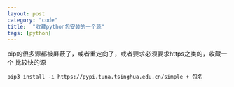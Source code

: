 ```yaml
---
layout: post
category: "code"
title:  "收藏python包安装的一个源"
tags: [python]
---
```


pip的很多源都被屏蔽了，或者重定向了，或者要求必须要求https之类的，收藏一个
比较快的源
```
pip3 install -i https://pypi.tuna.tsinghua.edu.cn/simple + 包名
```

